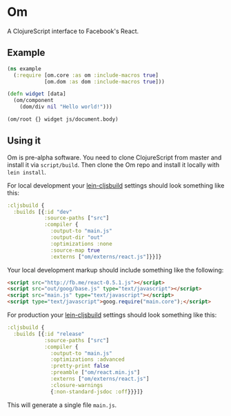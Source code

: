 # Om

A ClojureScript interface to Facebook's React.

## Example

```clj
(ns example
  (:require [om.core :as om :include-macros true]
            [om.dom :as dom :include-macros true]))

(defn widget [data]
  (om/component
    (dom/div nil "Hello world!")))

(om/root {} widget js/document.body)
```

## Using it

Om is pre-alpha software. You need to clone ClojureScript from
master and install it via `script/build`. Then clone the Om repo
and install it locally with `lein install`.

For local development your [lein-cljsbuild](http://github.com/emezeske/lein-cljsbuild) settings should look something like
this:

```clj
:cljsbuild { 
  :builds [{:id "dev"
            :source-paths ["src"]
            :compiler {
              :output-to "main.js"
              :output-dir "out"
              :optimizations :none
              :source-map true
              :externs ["om/externs/react.js"]}}]}
```

Your local development markup should include something like the following:

```html
<script src="http://fb.me/react-0.5.1.js"></script>
<script src="out/goog/base.js" type="text/javascript"></script>
<script src="main.js" type="text/javascript"></script>
<script type="text/javascript">goog.require("main.core");</script>
```

For production your [lein-cljsbuild](http://github.com/emezeske/lein-cljsbuild) settings should look something
like this:

```clj
:cljsbuild { 
  :builds [{:id "release"
            :source-paths ["src"]
            :compiler {
              :output-to "main.js"
              :optimizations :advanced
              :pretty-print false
              :preamble ["om/react.min.js"]
              :externs ["om/externs/react.js"]
              :closure-warnings
              {:non-standard-jsdoc :off}}}]}
```

This will generate a single file `main.js`.
